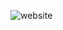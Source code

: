 ![website](https://github.com/IrmawatiPakpahan/UTS_DW_IrmawatiPakpahan/issues/1#issuecomment-2453877483)
